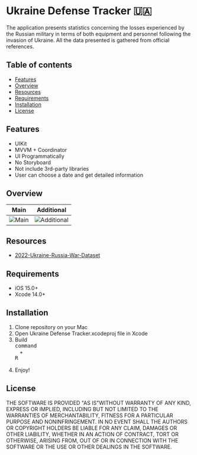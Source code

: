 # Ukraine Defense Tracker 🇺🇦
The application presents statistics concerning the losses experienced by the Russian military in terms of both equipment and personnel following the invasion of Ukraine. All the data presented is gathered from official references.

## Table of contents
* [Features](#features)
* [Overview](#overview)
* [Resources](#resources)
* [Requirements](#requirements)
* [Installation](#installation)
* [License](#license)

## Features
* UIKit
* MVVM + Coordinator
* UI Programmatically
* No Storyboard
* Not include 3rd-party libraries
* User can choose a date and get detailed information

## Overview
| Main | Additional |
|:------:|:--------:|
![Main](https://media.giphy.com/media/MIZ33D9xzeMjBDTu5O/giphy.gif) | ![Additional](https://media.giphy.com/media/C8x4fvD0vHNAzSCEGT/giphy.gif) |

## Resources
* [2022-Ukraine-Russia-War-Dataset](https://github.com/MacPaw/2022-Ukraine-Russia-War-Dataset/tree/main/data)

## Requirements
- iOS 15.0+
- Xcode 14.0+

## Installation
1. Clone repository on your Mac
2. Open Ukraine Defense Tracker.xcodeproj file in Xcode
3. Build <kbd> <br> command <br> </kbd> + <kbd> <br>R<br> </kbd>
4. Enjoy!

## License
THE SOFTWARE IS PROVIDED "AS IS"WITHOUT WARRANTY OF ANY KIND,
EXPRESS OR
IMPLIED, INCLUDING BUT NOT LIMITED TO THE WARRANTIES OF
MERCHANTABILITY,
FITNESS FOR A PARTICULAR PURPOSE AND NONINFRINGEMENT. IN NO
EVENT SHALL THE
AUTHORS OR COPYRIGHT HOLDERS BE LIABLE FOR ANY CLAIM, DAMAGES
OR OTHER
LIABILITY, WHETHER IN AN ACTION OF CONTRACT, TORT OR OTHERWISE,
ARISING FROM,
OUT OF OR IN CONNECTION WITH THE SOFTWARE OR THE USE OR OTHER
DEALINGS IN THE SOFTWARE.
